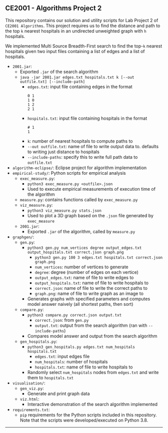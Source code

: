 ## CE2001 - Algorithms Project 2
This repository contains our solution and utility scripts for Lab Project 2 of `CE2001 Algorithms`. This project requires us to find the distance and path to the top `k` nearest hospitals in an undirected unweighted graph with `h` hospitals.

We implemented Multi Source Breadth-First search to find the top-`k` nearest hospitals given two input files containing a list of edges and a list of hospitals.

- `2001.jar`:
  - Exported `.jar` of the search algorithm
  - `java -jar 2001.jar edges.txt hospitals.txt k [--out outfile.txt] [--include-path]`
    - `edges.txt`: input file containing edges in the format
      ```
      0 1
      1 0
      1 2
      2 1
      ```
    - `hospitals.txt`: input file containing hospitals in the format
      ```
      # 1
      1
      ```
    - `k`: number of nearest hospitals to compute paths to
    - `--out outfile.txt`: name of file to write output data to. defaults to writing just distance to hospitals
    - `--include-paths`: specify this to write full path data to `outfile.txt`
- `algorithm-eclipse/`: Eclipse project for algorithm implementation
- `empirical-study/`: Python scripts for empirical analysis
  - `exec_measure.py`:
    - `python3 exec_measure.py <outfile>.json`
    - Used to execute empirical measurements of execution time of the algorithm
  - `measure.py`: contains functions called by `exec_measure.py`
  - `viz_measure.py`:
    - `python3 viz_measure.py stats.json`
    - Used to plot a 3D graph based on the `.json` file generated by `exec_measure`
  - `2001.jar`:
    - Exported `.jar` of the algorithm, called by `measure.py`
- `graphgen/`:
  - `gen.py`:
    - `python3 gen.py num_vertices degree output_edges.txt output_hospitals.txt correct.json graph.png`
      - `python3 gen.py 100 3 edges.txt hospitals.txt correct.json graph.png`
      - `num_vertices`: number of vertices to generate
      - `degree`: degree (number of edges on each vertice)
      - `output_edges.txt`: name of file to write edges to
      - `output_hospitals.txt`: name of file to write hospitals to
      - `correct.json`: name of file to write the correct paths to
      - `graph.png`: name of file to write graph as an image to
    - Generates graphs with specified parameters and computes model answer naively (all shortest paths, then sort)
  - `compare.py`:
    - `python3 compare.py correct.json output.txt`
      - `correct.json`: from `gen.py`
      - `output.txt`: output from the search algorithm (ran with `--include-paths`)
    - Compares model answer and output from the search algorithm
  - `gen_hospitals.py`:
    - `python3 gen_hospitals.py edges.txt num_hospitals hospitals.txt`
      - `edges.txt`: input edges file
      - `num_hospitals`: number of hospitals
      - `hospitals.txt`: name of file to write hospitals to
    - Randomly select `num_hospitals` nodes from `edges.txt` and write them to `hospitals.txt`
- `visualisation/`:
  - `gen_viz.py`:
    - Generate and print graph data
  - `viz.html`:
    - Interactive demonstration of the search algorithm implemented
- `requirements.txt`:
  - `pip` requirements for the Python scripts included in this repository. Note that the scripts were developed/executed on Python 3.8.



****
